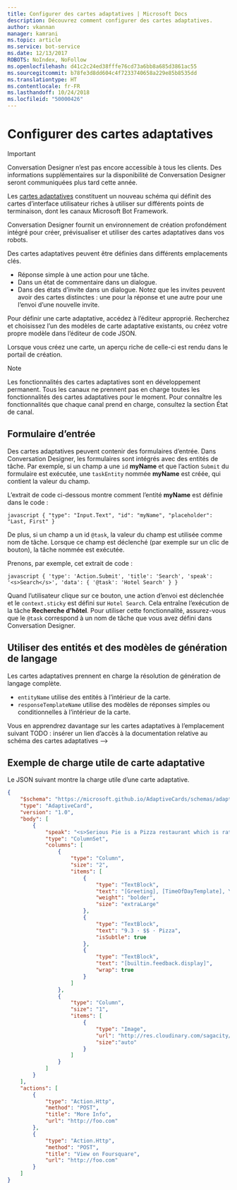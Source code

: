 ```yaml
---
title: Configurer des cartes adaptatives | Microsoft Docs
description: Découvrez comment configurer des cartes adaptatives.
author: vkannan
manager: kamrani
ms.topic: article
ms.service: bot-service
ms.date: 12/13/2017
ROBOTS: NoIndex, NoFollow
ms.openlocfilehash: d41c2c24ed38fffe76cd73a6bb8a685d3861ac55
ms.sourcegitcommit: b78fe3d8dd604c4f7233740658a229e85b8535dd
ms.translationtype: HT
ms.contentlocale: fr-FR
ms.lasthandoff: 10/24/2018
ms.locfileid: "50000426"
---
```

# <a name="configure-adaptive-cards"></a>Configurer des cartes adaptatives
> [!IMPORTANT]
> Conversation Designer n’est pas encore accessible à tous les clients. Des informations supplémentaires sur la disponibilité de Conversation Designer seront communiquées plus tard cette année.

Les <a href="http://adaptivecards.io" target="_blank">cartes adaptatives</a> constituent un nouveau schéma qui définit des cartes d’interface utilisateur riches à utiliser sur différents points de terminaison, dont les canaux Microsoft Bot Framework. 

Conversation Designer fournit un environnement de création profondément intégré pour créer, prévisualiser et utiliser des cartes adaptatives dans vos robots. 

Des cartes adaptatives peuvent être définies dans différents emplacements clés.

- Réponse simple à une action pour une tâche.
- Dans un état de commentaire dans un dialogue.
- Dans des états d’invite dans un dialogue. Notez que les invites peuvent avoir des cartes distinctes : une pour la réponse et une autre pour une l’envoi d’une nouvelle invite.

Pour définir une carte adaptative, accédez à l’éditeur approprié. Recherchez et choisissez l’un des modèles de carte adaptative existants, ou créez votre propre modèle dans l’éditeur de code JSON. 

Lorsque vous créez une carte, un aperçu riche de celle-ci est rendu dans le portail de création.

> [!NOTE]
> Les fonctionnalités des cartes adaptatives sont en développement permanent. Tous les canaux ne prennent pas en charge toutes les fonctionnalités des cartes adaptatives pour le moment. Pour connaître les fonctionnalités que chaque canal prend en charge, consultez la section État de canal.

## <a name="input-form"></a>Formulaire d’entrée

Des cartes adaptatives peuvent contenir des formulaires d’entrée. Dans Conversation Designer, les formulaires sont intégrés avec des entités de tâche. Par exemple, si un champ a une `id` **myName** et que l’action `Submit` du formulaire est exécutée, une `taskEntity` nommée **myName** est créée, qui contient la valeur du champ. 

L’extrait de code ci-dessous montre comment l’entité **myName** est définie dans le code :

``javascript
{
   "type": "Input.Text",
   "id": "myName",
   "placeholder": "Last, First"
}
``

De plus, si un champ a un id `@task`, la valeur du champ est utilisée comme nom de tâche. Lorsque ce champ est déclenché (par exemple sur un clic de bouton), la tâche nommée est exécutée. 

Prenons, par exemple, cet extrait de code :

``javascript
{
  'type': 'Action.Submit',
  'title': 'Search',
  'speak': '<s>Search</s>',
  'data': {
    '@task': 'Hotel Search'
  }
}
``

Quand l’utilisateur clique sur ce bouton, une action d’envoi est déclenchée et le `context.sticky` est défini sur `Hotel Search`. Cela entraîne l’exécution de la tâche **Recherche d’hôtel**. Pour utiliser cette fonctionnalité, assurez-vous que le `@task` correspond à un nom de tâche que vous avez défini dans Conversation Designer.

## <a name="use-entities-and-language-generation-templates"></a>Utiliser des entités et des modèles de génération de langage
Les cartes adaptatives prennent en charge la résolution de génération de langage complète.

* `entityName` utilise des entités à l’intérieur de la carte.
* `responseTemplateName` utilise des modèles de réponses simples ou conditionnelles à l’intérieur de la carte.

Vous en apprendrez davantage sur les cartes adaptatives à l’emplacement suivant TODO : insérer un lien d’accès à la documentation relative au schéma des cartes adaptatives -->

## <a name="sample-adaptive-card-payload"></a>Exemple de charge utile de carte adaptative

Le JSON suivant montre la charge utile d’une carte adaptative.

```json
{
    "$schema": "https://microsoft.github.io/AdaptiveCards/schemas/adaptive-card.json",
    "type": "AdaptiveCard",
    "version": "1.0",
    "body": [
        {
            "speak": "<s>Serious Pie is a Pizza restaurant which is rated 9.3 by customers.</s>",
            "type": "ColumnSet",
            "columns": [
                {
                    "type": "Column",
                    "size": "2",
                    "items": [
                        {
                            "type": "TextBlock",
                            "text": "[Greeting], [TimeOfDayTemplate], You can eat in {location}",
                            "weight": "bolder",
                            "size": "extraLarge"
                        },
                        {
                            "type": "TextBlock",
                            "text": "9.3 · $$ · Pizza",
                            "isSubtle": true
                        },
                        {
                            "type": "TextBlock",
                            "text": "[builtin.feedback.display]",
                            "wrap": true
                        }
                    ]
                },
                {
                    "type": "Column",
                    "size": "1",
                    "items": [
                        {
                            "type": "Image",
                            "url": "http://res.cloudinary.com/sagacity/image/upload/c_crop,h_670,w_635,x_0,y_0/c_scale,w_640/v1397425743/Untitled-4_lviznp.jpg",
                            "size":"auto"
                        }
                    ]
                }
            ]
        }
    ],
    "actions": [
        {
            "type": "Action.Http",
            "method": "POST",
            "title": "More Info",
            "url": "http://foo.com"
        },
        {
            "type": "Action.Http",
            "method": "POST",
            "title": "View on Foursquare",
            "url": "http://foo.com"
        }
    ]
}
```

